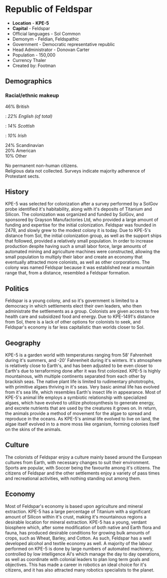 # Republic of Feldspar

 
* **Location**  -  **KPE-5**
* **Capital** - Feldspar
* Official languages -  Sol Common 
* Demonym  - Feldian, Feldspathic 
* Government  - Democratic representative republic 
* Head Administrator -  Donovan Carter
* Population - 150,000 
*  Currency   Thaler   
* Created by:   Footman 

## Demographics

### Racial/ethnic makeup

46% British  

: _22% English (of total)_  

: _14% Scottish_  

: _10% Irish_  

24% Scandinavian  
20% American  
10% Other

No permanent non-human citizens.  
Religious data not collected. Surveys indicate majority adherence of Protestant sects.

## History

KPE-5 was selected for colonization after a survey performed by a SolGov probe identified it's habitability, along with it's deposits of Titanium and Silicon. The colonization was organized and funded by SolGov, and sponsored by Grayson Manufactories Ltd, who provided a large amount of funding and expertise for the initial colonization. Feldspar was founded in 2478, and slowly grew to the modest colony it is today. Due to KPE-5's distance from Sol, the initial colonization group, as well as the support ships that followed, provided a relatively small population. In order to increase production despite having such a small labor force, large amounts of automated mining and agriculture machines were constructed, allowing the small population to multiply their labor and create an economy that eventually attracted more colonists, as well as other corporations. The colony was named Feldspar because it was established near a mountain range that, from a distance, resembled a Feldspar formation.

## Politics

Feldspar is a young colony, and so it's government is limited to a democracy in which settlements elect their own leaders, who then administrate the settlements as a group. Colonists are given access to free health care and subsidized food and energy. Due to KPE-1491's distance from Sol, there is a lack of other options for colonists to seek, and Feldspar's economy is far less capitalistic than worlds closer to Sol.

## Geography

KPE-5 is a garden world with temperatures ranging from 58' Fahrenheit during it's summers, and -20' Fahrenheit during it's winters. It's atmosphere is relatively close to Earth's, and has been adjusted to be even closer to Earth's due to terraforming done after it was first colonized. KPE-5 is highly mountainous, with multiple continents separated from each other by brackish seas. The native plant life is limited to rudimentary phototrophs, with primitive algaes thriving in it's seas. Very basic animal life has evolved from it's sea life, which resembles Earth's insect life in appearance. Most of KPE-5's animal life employs a symbiotic relationship with specialized algaes, which have evolved to utilize photosynthesis to generate energy, and excrete nutrients that are used by the creatures it grows on. In return, the animals provide a method of movement for the algae to spread and reproduce in the oceans. As KPE-5's animal life evolved to live on land, the algae itself evolved in to a more moss like organism, forming colonies itself on the skins of the animals.

## Culture

The colonists of Feldspar enjoy a culture mainly based around the European cultures from Earth, with necessary changes to suit their environment. Sports are popular, with Soccer being the favourite among it's citizens. The citizens of Feldspar and the other settlements enjoy a variety of pass times and recreational activities, with nothing standing out among them.

## Economy

Most of Feldspar's economy is based upon agriculture and mineral extraction. KPE-5 has a large percentage of Titanium with a significant amount of Silicon within it's crust, making it's mountainous regions a desirable location for mineral extraction. KPE-5 has a young, verdant biosphere which, after some modification of both native and Earth flora and fauna, has produced desirable conditions for growing bulk amounts of crops, such as Wheat, Barley, and Cotton. As such, Feldspar has a well developed alcohol and textile economy as well. A majority of the labour performed on KPE-5 is done by large numbers of automated machinery, controlled by low intelligence AI's which manage the day to day operations, as well as coordinate with colonial leaders to plan long term goals and objectives. This has made a career in robotics an ideal choice for it's citizens, and it has also attracted many robotics specialists to the planet.  
